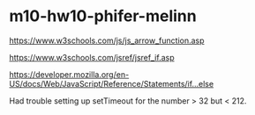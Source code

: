 # m10-hw10-phifer-melinn


https://www.w3schools.com/js/js_arrow_function.asp


https://www.w3schools.com/jsref/jsref_if.asp

https://developer.mozilla.org/en-US/docs/Web/JavaScript/Reference/Statements/if...else

Had trouble setting up setTimeout for the number > 32 but < 212.
